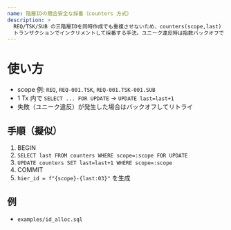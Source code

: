 ```yaml
---
name: 階層IDの競合安全な採番（counters 方式）
description: >
  REQ/TSK/SUB の三階層IDを同時作成でも重複させないため、counters(scope,last) を
  トランザクションでインクリメントして採番する手法。ユニーク違反時は指数バックオフでリトライする。
---
```


# 使い方
- scope 例: `REQ`, `REQ-001.TSK`, `REQ-001.TSK-001.SUB`
- 1 Tx 内で `SELECT ... FOR UPDATE` → `UPDATE last=last+1`
- 失敗（ユニーク違反）が発生した場合はバックオフしてリトライ

## 手順（擬似）
1. BEGIN
2. `SELECT last FROM counters WHERE scope=:scope FOR UPDATE`
3. `UPDATE counters SET last=last+1 WHERE scope=:scope`
4. COMMIT
5. `hier_id = f"{scope}-{last:03}"` を生成

## 例
- `examples/id_alloc.sql`
